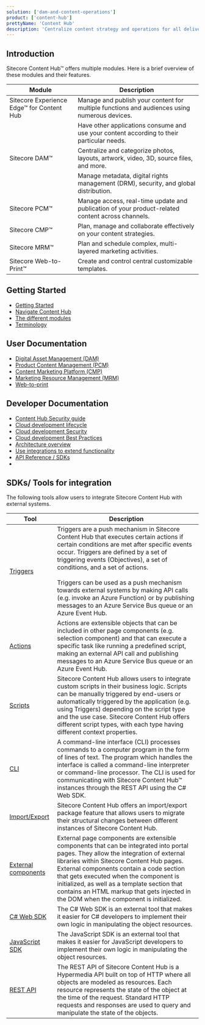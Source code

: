 ```yaml
---
solution: ['dam-and-content-operations']
product: ['content-hub']
prettyName: 'Content Hub'
description: 'Centralize content strategy and operations for all delivery channels'
---
```


## Introduction

Sitecore Content Hub&trade; offers multiple modules. Here is a brief overview of these modules and their features.

|Module|Description|
|---------|---------|
| Sitecore Experience Edge&trade; for Content Hub | Manage and publish your content for multiple functions and audiences using numerous devices.
| | Have other applications consume and use your content according to their particular needs.|
| Sitecore DAM&trade; | Centralize and categorize photos, layouts, artwork, video, 3D, source files, and more.
| | Manage metadata, digital rights management (DRM), security, and global distribution.
| Sitecore PCM&trade; | Manage access, real-time update and publication of your product-related content across channels.
| Sitecore CMP&trade; | Plan, manage and collaborate effectively on your content strategies.
| Sitecore MRM&trade; | Plan and schedule complex, multi-layered marketing activities.
| Sitecore Web-to-Print&trade; | Create and control central customizable templates.

## Getting Started

- [Getting Started](https://docs.stylelabs.com/contenthub/4.0.x/content/user-documentation/get-started/get-started.html)
- [Navigate Content Hub](https://docs.stylelabs.com/content/4.0.x/user-documentation/get-started/content-hub/log-in.html)
- [The different modules](https://docs.stylelabs.com/content/4.0.x/user-documentation/get-started/content-hub/modules.html)
- [Terminology](https://docs.stylelabs.com/content/4.0.x/user-documentation/get-started/content-hub/glossary.html)

## User Documentation

- [Digital Asset Management (DAM)](https://docs.stylelabs.com/contenthub/4.1.x/content/user-documentation/content-user-manual/dam.html)
- [Product Content Management (PCM)](https://docs.stylelabs.com/contenthub/4.1.x/content/user-documentation/pcm/pcm.html)
- [Content Marketing Platform (CMP)](https://docs.stylelabs.com/contenthub/4.1.x/content/user-documentation/cmp/cmp.html)
- [Marketing Resource Management (MRM)](https://docs.stylelabs.com/contenthub/4.1.x/content/user-documentation/marketing-resource-management/introduction.html)
- [Web-to-print](https://docs.stylelabs.com/content/4.0.x/user-documentation/web-to-print/chili-publisher.html)

## Developer Documentation

- [Content Hub Security guide](https://docs.stylelabs.com/contenthub/4.0.x/content/user-documentation/security/security-guide-intro.html)
- [Cloud development lifecycle](https://docs.stylelabs.com/contenthub/4.0.x/content/integrations/development-lifecycle/sdlc-introduction.html)
- [Cloud development Security](https://docs.stylelabs.com/contenthub/4.0.x/content/integrations/security/intro.html)
- [Cloud development Best Practices](https://docs.stylelabs.com/contenthub/4.0.x/content/integrations/best-practices/best-practices.html)
- [Architecture overview](https://docs.stylelabs.com/content/4.0.x/integrations/architecture/index.html)
- [Use integrations to extend functionality](https://docs.stylelabs.com/content/4.0.x/integrations/scripting-api/scripting-api-overview.html)
- [API Reference / SDKs](https://docs.stylelabs.com/content/4.0.x/api-reference/index.html)
- 
## SDKs/ Tools for integration

The following tools allow users to integrate Sitecore Content Hub with external systems.

|Tool|Description|
|---------|---------|
|[Triggers](https://docs.stylelabs.com/contenthub/4.0.x/content/integrations/integration-components/triggers/overview.html)|Triggers are a push mechanism in Sitecore Content Hub that executes certain actions if certain conditions are met after specific events occur. Triggers are defined by a set of triggering events (Objectives), a set of conditions, and a set of actions. <br/> <br/> Triggers can be used as a push mechanism towards external systems by making API calls (e.g. invoke an Azure Function) or by publishing messages to an Azure Service Bus queue or an Azure Event Hub. |
|[Actions](https://docs.stylelabs.com/contenthub/4.0.x/content/integrations/integration-components/actions/overview.html)|Actions are extensible objects that can be included in other page components (e.g. selection component) and that can execute a specific task like running a predefined script, making an external API call and publishing messages to an Azure Service Bus queue or an Azure Event Hub.|
|[Scripts](https://docs.stylelabs.com/contenthub/4.0.x/content/integrations/scripting-api/scripting-api-overview.html)|Sitecore Content Hub allows users to integrate custom scripts in their business logic. Scripts can be manually triggered by end-users or automatically triggered by the application (e.g. using Triggers) depending on the script type and the use case. Sitecore Content Hub offers different script types, with each type having different context properties.|
|[CLI](https://docs.stylelabs.com/contenthub/4.0.x/content/integrations/integration-tools/cli/overview.html)|A command-line interface (CLI) processes commands to a computer program in the form of lines of text. The program which handles the interface is called a command-line interpreter or command-line processor. The CLI is used for communicating with Sitecore Content Hub&trade; instances through the REST API using the C# Web SDK.|
|[Import/Export](https://docs.stylelabs.com/contenthub/4.0.x/content/integrations/integration-tools/import-export-package.html)|Sitecore Content Hub offers an import/export package feature that allows users to migrate their structural changes between different instances of Sitecore Content Hub.|
|[External components](https://docs.stylelabs.com/contenthub/4.0.x/content/integrations/integration-components/external-page-component/overview.html) | External page components are extensible components that can be integrated into portal pages. They allow the integration of external libraries within Sitecore Content Hub pages. External components contain a code section that gets executed when the component is initialized, as well as a template section that contains an HTML markup that gets injected in the DOM when the component is initialized.|
|[C# Web SDK](https://docs.stylelabs.com/contenthub/4.1.x/content/integrations/web-sdk/index.html)|The C# Web SDK is an external tool that makes it easier for C# developers to implement their own logic in manipulating the object resources.|
|[JavaScript SDK](https://docs.stylelabs.com/contenthub/4.0.x/content/integrations/javascript-sdk/index.html)|The JavaScript SDK is an external tool that makes it easier for JavaScript developers to implement their own logic in manipulating the object resources.|
|[REST API](https://docs.stylelabs.com/contenthub/4.0.x/content/integrations/rest-api/about.html)|The REST API of Sitecore Content Hub is a Hypermedia API built on top of HTTP where all objects are modeled as resources. Each resource represents the state of the object at the time of the request. Standard HTTP requests and responses are used to query and manipulate the state of the objects.|

